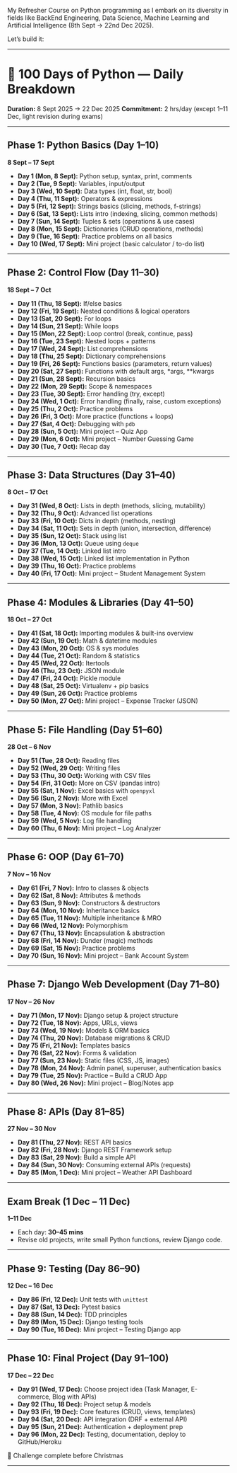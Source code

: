 My Refresher Course on Python programming as I embark on its diversity in fields like BackEnd Engineering, Data Science, Machine Learning and Artificial Intelligence (8th Sept → 22nd Dec 2025).

Let’s build it:

---

# 📅 **100 Days of Python — Daily Breakdown**

**Duration:** 8 Sept 2025 → 22 Dec 2025
**Commitment:** 2 hrs/day (except 1–11 Dec, light revision during exams)

---

## **Phase 1: Python Basics (Day 1–10)**

**8 Sept – 17 Sept**

* **Day 1 (Mon, 8 Sept):** Python setup, syntax, print, comments
* **Day 2 (Tue, 9 Sept):** Variables, input/output
* **Day 3 (Wed, 10 Sept):** Data types (int, float, str, bool)
* **Day 4 (Thu, 11 Sept):** Operators & expressions
* **Day 5 (Fri, 12 Sept):** Strings basics (slicing, methods, f-strings)
* **Day 6 (Sat, 13 Sept):** Lists intro (indexing, slicing, common methods)
* **Day 7 (Sun, 14 Sept):** Tuples & sets (operations & use cases)
* **Day 8 (Mon, 15 Sept):** Dictionaries (CRUD operations, methods)
* **Day 9 (Tue, 16 Sept):** Practice problems on all basics
* **Day 10 (Wed, 17 Sept):** Mini project (basic calculator / to-do list)

---

## **Phase 2: Control Flow (Day 11–30)**

**18 Sept – 7 Oct**

* **Day 11 (Thu, 18 Sept):** If/else basics
* **Day 12 (Fri, 19 Sept):** Nested conditions & logical operators
* **Day 13 (Sat, 20 Sept):** For loops
* **Day 14 (Sun, 21 Sept):** While loops
* **Day 15 (Mon, 22 Sept):** Loop control (break, continue, pass)
* **Day 16 (Tue, 23 Sept):** Nested loops + patterns
* **Day 17 (Wed, 24 Sept):** List comprehensions
* **Day 18 (Thu, 25 Sept):** Dictionary comprehensions
* **Day 19 (Fri, 26 Sept):** Functions basics (parameters, return values)
* **Day 20 (Sat, 27 Sept):** Functions with default args, \*args, \*\*kwargs
* **Day 21 (Sun, 28 Sept):** Recursion basics
* **Day 22 (Mon, 29 Sept):** Scope & namespaces
* **Day 23 (Tue, 30 Sept):** Error handling (try, except)
* **Day 24 (Wed, 1 Oct):** Error handling (finally, raise, custom exceptions)
* **Day 25 (Thu, 2 Oct):** Practice problems
* **Day 26 (Fri, 3 Oct):** More practice (functions + loops)
* **Day 27 (Sat, 4 Oct):** Debugging with `pdb`
* **Day 28 (Sun, 5 Oct):** Mini project – Quiz App
* **Day 29 (Mon, 6 Oct):** Mini project – Number Guessing Game
* **Day 30 (Tue, 7 Oct):** Recap day

---

## **Phase 3: Data Structures (Day 31–40)**

**8 Oct – 17 Oct**

* **Day 31 (Wed, 8 Oct):** Lists in depth (methods, slicing, mutability)
* **Day 32 (Thu, 9 Oct):** Advanced list operations
* **Day 33 (Fri, 10 Oct):** Dicts in depth (methods, nesting)
* **Day 34 (Sat, 11 Oct):** Sets in depth (union, intersection, difference)
* **Day 35 (Sun, 12 Oct):** Stack using list
* **Day 36 (Mon, 13 Oct):** Queue using `deque`
* **Day 37 (Tue, 14 Oct):** Linked list intro
* **Day 38 (Wed, 15 Oct):** Linked list implementation in Python
* **Day 39 (Thu, 16 Oct):** Practice problems
* **Day 40 (Fri, 17 Oct):** Mini project – Student Management System

---

## **Phase 4: Modules & Libraries (Day 41–50)**

**18 Oct – 27 Oct**

* **Day 41 (Sat, 18 Oct):** Importing modules & built-ins overview
* **Day 42 (Sun, 19 Oct):** Math & datetime modules
* **Day 43 (Mon, 20 Oct):** OS & sys modules
* **Day 44 (Tue, 21 Oct):** Random & statistics
* **Day 45 (Wed, 22 Oct):** Itertools
* **Day 46 (Thu, 23 Oct):** JSON module
* **Day 47 (Fri, 24 Oct):** Pickle module
* **Day 48 (Sat, 25 Oct):** Virtualenv + pip basics
* **Day 49 (Sun, 26 Oct):** Practice problems
* **Day 50 (Mon, 27 Oct):** Mini project – Expense Tracker (JSON)

---

## **Phase 5: File Handling (Day 51–60)**

**28 Oct – 6 Nov**

* **Day 51 (Tue, 28 Oct):** Reading files
* **Day 52 (Wed, 29 Oct):** Writing files
* **Day 53 (Thu, 30 Oct):** Working with CSV files
* **Day 54 (Fri, 31 Oct):** More on CSV (pandas intro)
* **Day 55 (Sat, 1 Nov):** Excel basics with `openpyxl`
* **Day 56 (Sun, 2 Nov):** More with Excel
* **Day 57 (Mon, 3 Nov):** Pathlib basics
* **Day 58 (Tue, 4 Nov):** OS module for file paths
* **Day 59 (Wed, 5 Nov):** Log file handling
* **Day 60 (Thu, 6 Nov):** Mini project – Log Analyzer

---

## **Phase 6: OOP (Day 61–70)**

**7 Nov – 16 Nov**

* **Day 61 (Fri, 7 Nov):** Intro to classes & objects
* **Day 62 (Sat, 8 Nov):** Attributes & methods
* **Day 63 (Sun, 9 Nov):** Constructors & destructors
* **Day 64 (Mon, 10 Nov):** Inheritance basics
* **Day 65 (Tue, 11 Nov):** Multiple inheritance & MRO
* **Day 66 (Wed, 12 Nov):** Polymorphism
* **Day 67 (Thu, 13 Nov):** Encapsulation & abstraction
* **Day 68 (Fri, 14 Nov):** Dunder (magic) methods
* **Day 69 (Sat, 15 Nov):** Practice problems
* **Day 70 (Sun, 16 Nov):** Mini project – Bank Account System

---

## **Phase 7: Django Web Development (Day 71–80)**

**17 Nov – 26 Nov**

* **Day 71 (Mon, 17 Nov):** Django setup & project structure
* **Day 72 (Tue, 18 Nov):** Apps, URLs, views
* **Day 73 (Wed, 19 Nov):** Models & ORM basics
* **Day 74 (Thu, 20 Nov):** Database migrations & CRUD
* **Day 75 (Fri, 21 Nov):** Templates basics
* **Day 76 (Sat, 22 Nov):** Forms & validation
* **Day 77 (Sun, 23 Nov):** Static files (CSS, JS, images)
* **Day 78 (Mon, 24 Nov):** Admin panel, superuser, authentication basics
* **Day 79 (Tue, 25 Nov):** Practice – Build a CRUD App
* **Day 80 (Wed, 26 Nov):** Mini project – Blog/Notes app

---

## **Phase 8: APIs (Day 81–85)**

**27 Nov – 30 Nov**

* **Day 81 (Thu, 27 Nov):** REST API basics
* **Day 82 (Fri, 28 Nov):** Django REST Framework setup
* **Day 83 (Sat, 29 Nov):** Build a simple API
* **Day 84 (Sun, 30 Nov):** Consuming external APIs (requests)
* **Day 85 (Mon, 1 Dec):** Mini project – Weather API Dashboard

---

## **Exam Break (1 Dec – 11 Dec)**

**1–11 Dec**

* Each day: **30–45 mins**
* Revise old projects, write small Python functions, review Django code.

---

## **Phase 9: Testing (Day 86–90)**

**12 Dec – 16 Dec**

* **Day 86 (Fri, 12 Dec):** Unit tests with `unittest`
* **Day 87 (Sat, 13 Dec):** Pytest basics
* **Day 88 (Sun, 14 Dec):** TDD principles
* **Day 89 (Mon, 15 Dec):** Django testing tools
* **Day 90 (Tue, 16 Dec):** Mini project – Testing Django app

---

## **Phase 10: Final Project (Day 91–100)**

**17 Dec – 22 Dec**

* **Day 91 (Wed, 17 Dec):** Choose project idea (Task Manager, E-commerce, Blog with APIs)
* **Day 92 (Thu, 18 Dec):** Project setup & models
* **Day 93 (Fri, 19 Dec):** Core features (CRUD, views, templates)
* **Day 94 (Sat, 20 Dec):** API integration (DRF + external API)
* **Day 95 (Sun, 21 Dec):** Authentication + deployment prep
* **Day 96 (Mon, 22 Dec):** Testing, documentation, deploy to GitHub/Heroku

🎉 Challenge complete before Christmas

---

